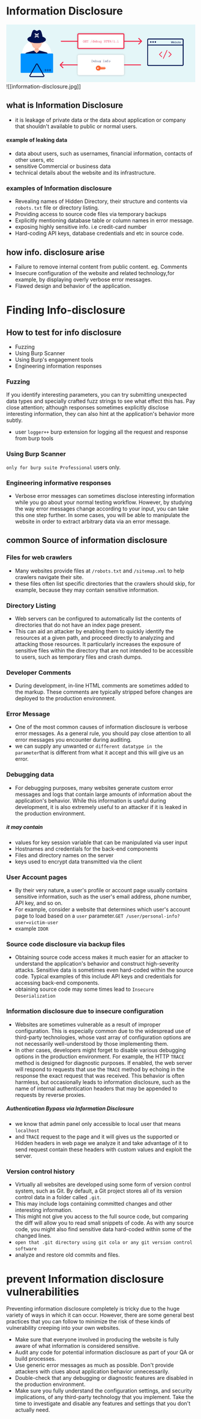 # Information Disclosure
![](https://github.com/DK9510/Img/blob/main/information-disclosure.jpg)
![[information-disclosure.jpg]]
## what is Information Disclosure
- it is leakage of private data or the data about application or company that shouldn't available to public or normal users.

#### example of leaking data
- data about users, such as usernames, financial information, contacts of other users, etc
- sensitive Commercial or business data
- technical details about the website and its infrastructure.

### examples of Information disclosure 
- Revealing names of Hidden Directory, their structure and contents via `robots.txt` file or directory listing.
- Providing access to source code files via temporary backups
- Explicitly mentioning database table or column names in error message.
- exposing highly sensitive info. i.e credit-card number
- Hard-coding API keys, database credentials and etc in source code.

## how info. disclosure arise
- Failure to remove internal content from public content. eg. Comments
- Insecure configuration of the website and related technology,for example, by displaying overly verbose error messages.
- Flawed design and behavior of the application.

# Finding Info-disclosure
## How to test for info disclosure
- Fuzzing
- Using Burp Scanner
- Using Burp's engagement tools
- Engineering information responses

### Fuzzing
If you identify interesting parameters, you can try submitting unexpected data types and specially crafted fuzz strings to see what effect this has. Pay close attention; although responses sometimes explicitly disclose interesting information, they can also hint at the application's behavior more subtly.
- user `logger++` burp extension for logging all the request and response from burp tools

### Using Burp Scanner
`only for burp suite Professional` users only.

### Engineering informative responses
- Verbose error messages can sometimes disclose interesting information while you go about your normal testing workflow. However, by studying the way error messages change according to your input, you can take this one step further. In some cases, you will be able to manipulate the website in order to extract arbitrary data via an error message.

## common Source of information disclosure

### Files for web crawlers
- Many websites provide files at `/robots.txt` and `/sitemap.xml` to help crawlers navigate their site.
- these files often list specific directories that the crawlers should skip, for example, because they may contain sensitive information.

### Directory Listing
- Web servers can be configured to automatically list the contents of directories that do not have an index page present.
- This can aid an attacker by enabling them to quickly identify the resources at a given path, and proceed directly to analyzing and attacking those resources. It particularly increases the exposure of sensitive files within the directory that are not intended to be accessible to users, such as temporary files and crash dumps.

### Developer Comments
- During development, in-line HTML comments are sometimes added to the markup. These comments are typically stripped before changes are deployed to the production environment.

### Error Message
- One of the most common causes of information disclosure is verbose error messages. As a general rule, you should pay close attention to all error messages you encounter during auditing.
- we can supply any unwanted or `different datatype in the parameter`that is different from what it accept and this will give us an error.

### Debugging data
-  For debugging purposes, many websites generate custom error messages and logs that contain large amounts of information about the application's behavior. While this information is useful during development, it is also extremely useful to an attacker if it is leaked in the production environment.
##### it may contain
- values for key session variable that can be manipulated via user input
- Hostnames and credentials for the back-end components
- Files and directory names on the server
- keys used to encrypt data transmitted via the client
### User Account pages
- By their very nature, a user's profile or account page usually contains sensitive information, such as the user's email address, phone number, API key, and so on.
- For example, consider a website that determines which user's account page to load based on a `user` parameter.`GET /user/personal-info?user=victim-user`
- example `IDOR`

### Source code disclosure via backup files
- Obtaining source code access makes it much easier for an attacker to understand the application's behavior and construct high-severity attacks. Sensitive data is sometimes even hard-coded within the source code. Typical examples of this include API keys and credentials for accessing back-end components.
- obtaining source code may some times lead to `Insecure Deserialization`

### Information disclosure due to insecure configuration
- Websites are sometimes vulnerable as a result of improper configuration. This is especially common due to the widespread use of third-party technologies, whose vast array of configuration options are not necessarily well-understood by those implementing them.
- In other cases, developers might forget to disable various debugging options in the production environment. For example, the HTTP `TRACE` method is designed for diagnostic purposes. If enabled, the web server will respond to requests that use the `TRACE` method by echoing in the response the exact request that was received. This behavior is often harmless, but occasionally leads to information disclosure, such as the name of internal authentication headers that may be appended to requests by reverse proxies.
##### Authentication Bypass via Information Disclosure
- we know that admin panel only accessible to local user that means `localhost`
- and `TRACE` request to the page and it will gives us the supported or Hidden headers in web page we analyze it and take advantage of it to send request contain these headers with custom values and exploit the server.

### Version control history
- Virtually all websites are developed using some form of version control system, such as Git. By default, a Git project stores all of its version control data in a folder called `.git`.
- This may include logs containing committed changes and other interesting information.
- This might not give you access to the full source code, but comparing the diff will allow you to read small snippets of code. As with any source code, you might also find sensitive data hard-coded within some of the changed lines.
- `open that .git directory using git cola or any git version control software`
- analyze and restore old commits and files.


# prevent Information disclosure vulnerabilities
Preventing information disclosure completely is tricky due to the huge variety of ways in which it can occur. However, there are some general best practices that you can follow to minimize the risk of these kinds of vulnerability creeping into your own websites.

- Make sure that everyone involved in producing the website is fully aware of what information is considered sensitive.
- Audit any code for potential information disclosure as part of your QA or build processes.
- Use generic error messages as much as possible. Don't provide attackers with clues about application behavior unnecessarily.
- Double-check that any debugging or diagnostic features are disabled in the production environment.
- Make sure you fully understand the configuration settings, and security implications, of any third-party technology that you implement. Take the time to investigate and disable any features and settings that you don't actually need.
